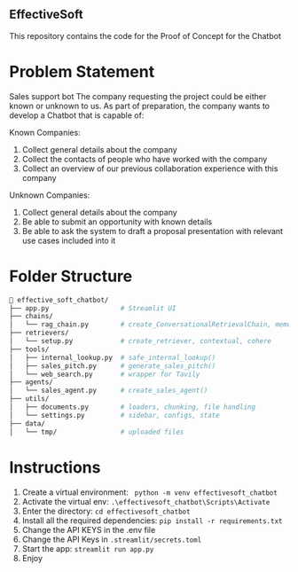 ## EffectiveSoft
This repository contains the code for the Proof of Concept for the Chatbot

# Problem Statement
Sales support bot
The company requesting the project could be either known or unknown to us. As part of preparation, the company wants to develop a Chatbot that is capable of:

Known Companies:
1. Collect general details about the company
2. Collect the contacts of people who have worked with the company
3. Collect an overview of our previous collaboration experience with this company

Unknown Companies:
1. Collect general details about the company
2. Be able to submit an opportunity with known details
3. Be able to ask the system to draft a proposal presentation with relevant use cases included into it

# Folder Structure

``` bash
📁 effective_soft_chatbot/
├── app.py                  # Streamlit UI
├── chains/
│   └── rag_chain.py        # create_ConversationalRetrievalChain, memory
├── retrievers/
│   └── setup.py            # create_retriever, contextual, cohere
├── tools/
│   ├── internal_lookup.py  # safe_internal_lookup()
│   ├── sales_pitch.py      # generate_sales_pitch()
│   └── web_search.py       # wrapper for Tavily
├── agents/
│   └── sales_agent.py      # create_sales_agent()
├── utils/
│   ├── documents.py        # loaders, chunking, file handling
│   └── settings.py         # sidebar, configs, state
├── data/
│   └── tmp/                # uploaded files

```

# Instructions
1. Create a virtual environment: ``` python -m venv effectivesoft_chatbot```
2. Activate the virtual env: ``` .\effectivesoft_chatbot\Scripts\Activate ```
3. Enter the directory: ``` cd effectivesoft_chatbot ```
4. Install all the required dependencies: ``` pip install -r requirements.txt ```
5. Change the API KEYS in the .env file
6. Change the API Keys in ``` .streamlit/secrets.toml ```
7. Start the app: ``` streamlit run app.py ```
8. Enjoy

